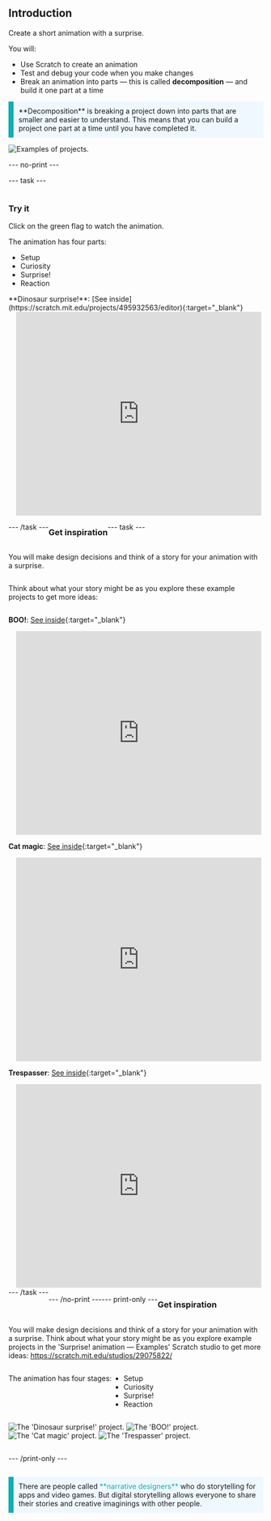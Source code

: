 ## Introduction

Create a short animation with a surprise.

You will:

+ Use Scratch to create an animation
+ Test and debug your code when you make changes
+ Break an animation into parts — this is called **decomposition** — and build it one part at a time

<p style="border-left: solid; border-width:10px; border-color: #0faeb0; background-color: aliceblue; padding: 10px;">
**Decomposition** is breaking a project down into parts that are smaller and easier to understand. This means that you can build a project one part at a time until you have completed it. 
</p>

![Examples of projects.](images/surprise-example.png)

--- no-print ---

--- task ---

<div style="display: flex; flex-wrap: wrap">
<div style="flex-basis: 200px; flex-grow: 1">  

### Try it 

Click on the green flag to watch the animation.

The animation has four parts:
+ Setup
+ Curiosity
+ Surprise!
+ Reaction

</div>
<div>
**Dinosaur surprise!**: [See inside](https://scratch.mit.edu/projects/495932563/editor){:target="_blank"}
<div class="scratch-preview" style="margin-left: 15px;">
  <iframe allowtransparency="true" width="485" height="402" src="https://scratch.mit.edu/projects/embed/495932563/?autostart=false" frameborder="0"></iframe>
</div>

</div>

--- /task ---

### Get inspiration 

--- task ---

You will make design decisions and think of a story for your animation with a surprise.

Think about what your story might be as you explore these example projects to get more ideas:

**BOO!**: [See inside](https://scratch.mit.edu/projects/498655116/editor){:target="_blank"}
<div class="scratch-preview" style="margin-left: 15px;">
  <iframe allowtransparency="true" width="485" height="402" src="https://scratch.mit.edu/projects/embed/498655116/?autostart=false" frameborder="0"></iframe>
</div>

**Cat magic**: [See inside](https://scratch.mit.edu/projects/498615133/editor){:target="_blank"}
<div class="scratch-preview" style="margin-left: 15px;">
  <iframe allowtransparency="true" width="485" height="402" src="https://scratch.mit.edu/projects/embed/498615133/?autostart=false" frameborder="0"></iframe>
</div>

**Trespasser**: [See inside](https://scratch.mit.edu/projects/498616008/editor){:target="_blank"}
<div class="scratch-preview" style="margin-left: 15px;">
  <iframe allowtransparency="true" width="485" height="402" src="https://scratch.mit.edu/projects/embed/498616008/?autostart=false" frameborder="0"></iframe>
</div>
--- /task ---

--- /no-print ---

--- print-only ---

### Get inspiration 

You will make design decisions and think of a story for your animation with a surprise. Think about what your story might be as you explore example projects in the 'Surprise! animation — Examples' Scratch studio to get more ideas: https://scratch.mit.edu/studios/29075822/

The animation has four stages:
+ Setup
+ Curiosity
+ Surprise!
+ Reaction

![The 'Dinosaur surprise!' project.](images/dinosaur-surprise.png)
![The 'BOO!' project.](images/boo.png)
![The 'Cat magic' project.](images/cat-magic.png)
![The 'Trespasser' project.](images/tresspass.png)

--- /print-only ---

<p style="border-left: solid; border-width:10px; border-color: #0faeb0; background-color: aliceblue; padding: 10px;">
There are people called <span style="color: #0faeb0">**narrative designers**</span> who do storytelling for apps and video games. But digital storytelling allows everyone to share their stories and creative imaginings with other people.
</p>
 
